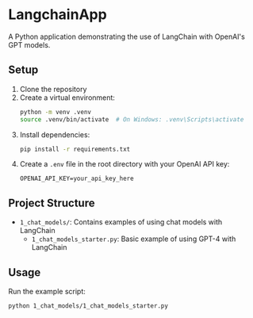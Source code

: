 # LangchainApp

A Python application demonstrating the use of LangChain with OpenAI's GPT models.

## Setup

1. Clone the repository
2. Create a virtual environment:
   ```bash
   python -m venv .venv
   source .venv/bin/activate  # On Windows: .venv\Scripts\activate
   ```
3. Install dependencies:
   ```bash
   pip install -r requirements.txt
   ```
4. Create a `.env` file in the root directory with your OpenAI API key:
   ```
   OPENAI_API_KEY=your_api_key_here
   ```

## Project Structure

- `1_chat_models/`: Contains examples of using chat models with LangChain
  - `1_chat_models_starter.py`: Basic example of using GPT-4 with LangChain

## Usage

Run the example script:
```bash
python 1_chat_models/1_chat_models_starter.py
``` 